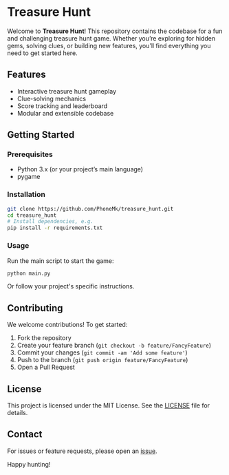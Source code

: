 # Treasure Hunt

Welcome to **Treasure Hunt**! This repository contains the codebase for a fun and challenging treasure hunt game. Whether you’re exploring for hidden gems, solving clues, or building new features, you’ll find everything you need to get started here.

## Features

- Interactive treasure hunt gameplay
- Clue-solving mechanics
- Score tracking and leaderboard
- Modular and extensible codebase

## Getting Started

### Prerequisites

- Python 3.x (or your project’s main language)
- pygame

### Installation

```bash
git clone https://github.com/PhoneMk/treasure_hunt.git
cd treasure_hunt
# Install dependencies, e.g.
pip install -r requirements.txt
```

### Usage

Run the main script to start the game:

```bash
python main.py
```

Or follow your project's specific instructions.

## Contributing

We welcome contributions! To get started:

1. Fork the repository
2. Create your feature branch (`git checkout -b feature/FancyFeature`)
3. Commit your changes (`git commit -am 'Add some feature'`)
4. Push to the branch (`git push origin feature/FancyFeature`)
5. Open a Pull Request

## License

This project is licensed under the MIT License. See the [LICENSE](LICENSE) file for details.

## Contact

For issues or feature requests, please open an [issue](https://github.com/PhoneMk/treasure_hunt/issues).

Happy hunting!
